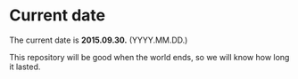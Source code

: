 # Current date

The current date is **2015.09.30.** (YYYY.MM.DD.)

This repository will be good when the world ends, so we will know how long it lasted.